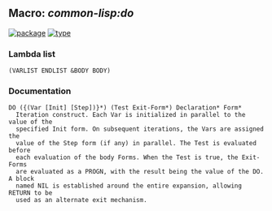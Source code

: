 ## Macro: ***common-lisp:do***
[![package](https://img.shields.io/badge/Package-COMMON--LISP-5f9ea0.svg?style=social&colorA=999999)](../) [![type](https://img.shields.io/badge/Type-Macro-5f9ea0.svg?style=social&colorA=999999)](../#macro) 
### Lambda list
```
(VARLIST ENDLIST &BODY BODY)
```
### Documentation
```
DO ({(Var [Init] [Step])}*) (Test Exit-Form*) Declaration* Form*
  Iteration construct. Each Var is initialized in parallel to the value of the
  specified Init form. On subsequent iterations, the Vars are assigned the
  value of the Step form (if any) in parallel. The Test is evaluated before
  each evaluation of the body Forms. When the Test is true, the Exit-Forms
  are evaluated as a PROGN, with the result being the value of the DO. A block
  named NIL is established around the entire expansion, allowing RETURN to be
  used as an alternate exit mechanism.
```
